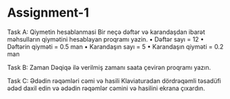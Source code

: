 # Assignment-1

Task A: Qiymetin hesablanmasi
Bir neçə dəftər və karandaşdan ibarət məhsulların qiymətini hesablayan proqramı yazin.
•	Dəftər sayı = 12
•	Dəftərin qiyməti = 0.5 man
•	Karandaşın sayı = 5
•	Karandaşın qiyməti = 0.2 man

Task B: Zaman
Dəqiqə ilə verilmiş zamanı saata çevirən proqramı yazın.

Task C: Ədədin rəqəmləri cəmi və hasili
Klaviaturadan dördrəqəmli təsadüfi ədəd daxil edin və ədədin rəqəmlər cəmini və hasilini ekrana çıxardın.
